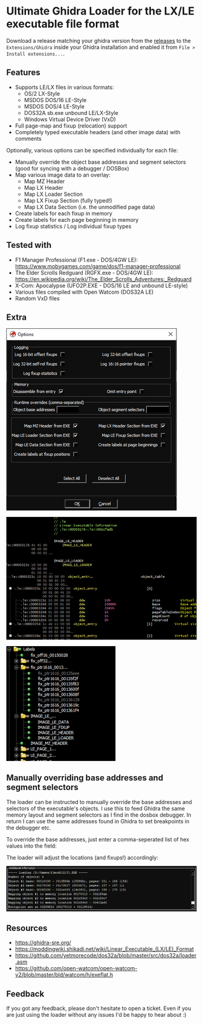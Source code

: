 # Ultimate Ghidra Loader for the LX/LE executable file format

Download a release matching your ghidra version from the [releases](https://github.com/yetmorecode/ghidra-lx-loader/releases) to the `Extensions/Ghidra` inside your Ghidra installation and enabled it from `File > Install extensions...`.

## Features

* Supports LE/LX files in various formats:
  * OS/2 LX-Style
  * MSDOS DOS/16 LE-Style
  * MSDOS DOS/4 LE-Style
  * DOS32A sb.exe unbound LE/LX-Style
  * Windows Virtual Device Driver (VxD)
* Full page-map and fixup (relocation) support
* Completely typed executable headers (and other image data) with comments

Optionally, various options can be specified individually for each file:

* Manually override the object base addresses and segment selectors (good for syncing with a debugger / DOSBox)
* Map various image data to an overlay:
  * Map MZ Header
  * Map LX Header
  * Map LX Loader Section
  * Map LX Fixup Section (fully typed!)
  * Map LX Data Section (i.e. the unmodified page data)
* Create labels for each fixup in memory
* Create labels for each page beginning in memory
* Log fixup statistics / Log individual fixup types

## Tested with

* F1 Manager Professional (F1.exe - DOS/4GW LE): https://www.mobygames.com/game/dos/f1-manager-professional
* The Elder Scrolls Redguard (RGFX.exe - DOS/4GW LE): https://en.wikipedia.org/wiki/The_Elder_Scrolls_Adventures:_Redguard
* X-Com: Apocalypse (UFO2P.EXE - DOS/16 LE and unbound LE-style)
* Various files compiled with Open Watcom (DOS32A LE)
* Random VxD files

## Extra

![Options](data/options.png)

![Options](data/imagedata.png)

![Options](data/labels.png)

## Manually overriding base addresses and segment selectors

The loader can be instructed to manually override the base addresses and selectors of the executable's objects. I use this to feed Ghidra the same memory layout and segment selectors as I find in the dosbox debugger. In return I can use the same addresses found in Ghidra to set breakpoints in the debugger etc.

To override the base addresses, just enter a comma-seperated list of hex values into the field:

The loader will adjust the locations (and fixups!) accordingly:

![New locations](data/options2.png)

## Resources

* https://ghidra-sre.org/
* https://moddingwiki.shikadi.net/wiki/Linear_Executable_(LX/LE)_Format
* https://github.com/yetmorecode/dos32a/blob/master/src/dos32a/loader.asm
* https://github.com/open-watcom/open-watcom-v2/blob/master/bld/watcom/h/exeflat.h


## Feedback

If you got any feedback, please don't hesitate to open a ticket. Even if you are just using the loader without any issues I'd be happy to hear about :)
